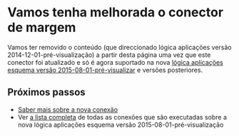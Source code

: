 <properties 
    pageTitle="Utilizando o conector de margem nas aplicações de lógica | Aplicação de serviço do Microsoft Azure"
    description="Como criar e configurar a aplicação de conector de folga ou API e utilizá-la numa aplicação lógica na aplicação de serviço do Azure"
    authors="msftman" 
    manager="erikre" 
    editor="" 
    services="logic-apps" 
    documentationCenter=""/>

<tags
    ms.service="logic-apps"
    ms.workload="integration"
    ms.tgt_pltfrm="na"
    ms.devlang="na"
    ms.topic="article"
    ms.date="04/19/2016"
    ms.author="deonhe"/>

# <a name="weve-improved-the-slack-connector"></a>Vamos tenha melhorada o conector de margem 

Vamos ter removido o conteúdo (que direccionado lógica aplicações versão 2014-12-01-pré-visualização) a partir desta página uma vez que este conector foi atualizado e só é agora suportado na nova [lógica aplicações esquema versão 2015-08-01-pré-visualizar](./app-service-logic-schema-2015-08-01.md) e versões posteriores. 


## <a name="next-steps"></a>Próximos passos    

- [Saber mais sobre a nova conexão](../connectors/connectors-create-api-slack.md)
- Ver [a lista completa](../connectors/apis-list.md) de todas as conexões que são executadas sobre a nova lógica aplicações esquema versão 2015-08-01-pré-visualização  
